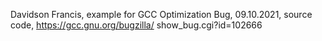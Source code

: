 Davidson Francis, example for GCC Optimization
Bug, 09.10.2021, source code, https://gcc.gnu.org/bugzilla/
show_bug.cgi?id=102666
